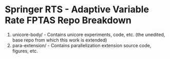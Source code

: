 # Springer RTS - Adaptive Variable Rate FPTAS Repo Breakdown
1. unicore-body/ - Contains unicore experiments, code, etc. (the unedited, base repo from which this work is extended)
2. para-extension/ - Contains parallelization extension source code, figures, etc.

